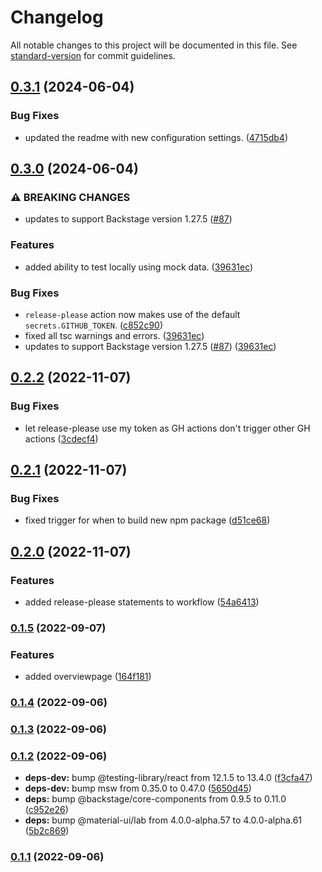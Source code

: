 # Changelog

All notable changes to this project will be documented in this file. See [standard-version](https://github.com/conventional-changelog/standard-version) for commit guidelines.

## [0.3.1](https://github.com/TRIMM/plugin-dependencytrack/compare/v0.3.0...v0.3.1) (2024-06-04)

### Bug Fixes

- updated the readme with new configuration settings. ([4715db4](https://github.com/TRIMM/plugin-dependencytrack/commit/4715db4ec49b7780cbc55c99775d95394d580138))

## [0.3.0](https://github.com/TRIMM/plugin-dependencytrack/compare/v0.2.2...v0.3.0) (2024-06-04)

### ⚠ BREAKING CHANGES

- updates to support Backstage version 1.27.5 ([#87](https://github.com/TRIMM/plugin-dependencytrack/issues/87))

### Features

- added ability to test locally using mock data. ([39631ec](https://github.com/TRIMM/plugin-dependencytrack/commit/39631ec7ef64fdfc998d940e98e06a470b7d530a))

### Bug Fixes

- `release-please` action now makes use of the default `secrets.GITHUB_TOKEN`. ([c852c90](https://github.com/TRIMM/plugin-dependencytrack/commit/c852c90d4185409af2cccf111892406f88d4c45f))
- fixed all tsc warnings and errors. ([39631ec](https://github.com/TRIMM/plugin-dependencytrack/commit/39631ec7ef64fdfc998d940e98e06a470b7d530a))
- updates to support Backstage version 1.27.5 ([#87](https://github.com/TRIMM/plugin-dependencytrack/issues/87)) ([39631ec](https://github.com/TRIMM/plugin-dependencytrack/commit/39631ec7ef64fdfc998d940e98e06a470b7d530a))

## [0.2.2](https://github.com/TRIMM/plugin-dependencytrack/compare/v0.2.1...v0.2.2) (2022-11-07)

### Bug Fixes

- let release-please use my token as GH actions don't trigger other GH actions ([3cdecf4](https://github.com/TRIMM/plugin-dependencytrack/commit/3cdecf48f7797c66f0e2a9a9ccbc9fc86d15b0c2))

## [0.2.1](https://github.com/TRIMM/plugin-dependencytrack/compare/v0.2.0...v0.2.1) (2022-11-07)

### Bug Fixes

- fixed trigger for when to build new npm package ([d51ce68](https://github.com/TRIMM/plugin-dependencytrack/commit/d51ce68e98eff61a086b134e4a92f815df07f233))

## [0.2.0](https://github.com/TRIMM/plugin-dependencytrack/compare/v0.1.5...v0.2.0) (2022-11-07)

### Features

- added release-please statements to workflow ([54a6413](https://github.com/TRIMM/plugin-dependencytrack/commit/54a64133078208390001135e6907b931348ae443))

### [0.1.5](https://github.com/TRIMM/plugin-dependencytrack/compare/v0.1.4...v0.1.5) (2022-09-07)

### Features

- added overviewpage ([164f181](https://github.com/TRIMM/plugin-dependencytrack/commit/164f181086ab2ef5ee27b53643e9a346ace1b6a5))

### [0.1.4](https://github.com/TRIMM/plugin-dependencytrack/compare/v0.1.3...v0.1.4) (2022-09-06)

### [0.1.3](https://github.com/TRIMM/plugin-dependencytrack/compare/v0.1.2...v0.1.3) (2022-09-06)

### [0.1.2](https://github.com/TRIMM/plugin-dependencytrack/compare/v0.1.1...v0.1.2) (2022-09-06)

- **deps-dev:** bump @testing-library/react from 12.1.5 to 13.4.0 ([f3cfa47](https://github.com/TRIMM/plugin-dependencytrack/commit/f3cfa47320a215514f24899b4951df06141ad705))
- **deps-dev:** bump msw from 0.35.0 to 0.47.0 ([5650d45](https://github.com/TRIMM/plugin-dependencytrack/commit/5650d45254b90cdffc9bc6f3cae78f74ada3d188))
- **deps:** bump @backstage/core-components from 0.9.5 to 0.11.0 ([c952e26](https://github.com/TRIMM/plugin-dependencytrack/commit/c952e268846114d2aca991d7db588e0d569b89a8))
- **deps:** bump @material-ui/lab from 4.0.0-alpha.57 to 4.0.0-alpha.61 ([5b2c869](https://github.com/TRIMM/plugin-dependencytrack/commit/5b2c869105602d64700d8910a888b4e74668b0e8))

### [0.1.1](https://github.com/TRIMM/plugin-dependencytrack/compare/v0.1.0...v0.1.1) (2022-09-06)
